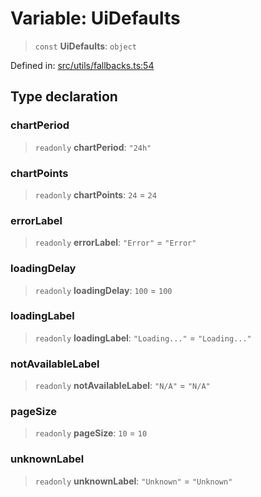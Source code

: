 # Variable: UiDefaults

> `const` **UiDefaults**: `object`

Defined in: [src/utils/fallbacks.ts:54](https://github.com/Nick2bad4u/Uptime-Watcher/blob/3cce0c3b352c8390536ca3c7399ece50a05faf18/src/utils/fallbacks.ts#L54)

## Type declaration

### chartPeriod

> `readonly` **chartPeriod**: `"24h"`

### chartPoints

> `readonly` **chartPoints**: `24` = `24`

### errorLabel

> `readonly` **errorLabel**: `"Error"` = `"Error"`

### loadingDelay

> `readonly` **loadingDelay**: `100` = `100`

### loadingLabel

> `readonly` **loadingLabel**: `"Loading..."` = `"Loading..."`

### notAvailableLabel

> `readonly` **notAvailableLabel**: `"N/A"` = `"N/A"`

### pageSize

> `readonly` **pageSize**: `10` = `10`

### unknownLabel

> `readonly` **unknownLabel**: `"Unknown"` = `"Unknown"`
